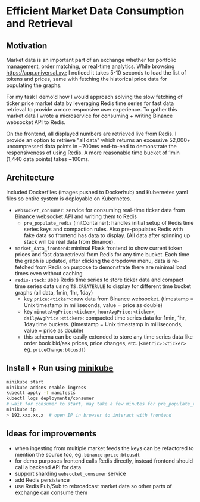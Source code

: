 # Efficient Market Data Consumption and Retrieval

## Motivation

Market data is an important part of an exchange whether for portfolio management, order matching, or real-time analytics. While browsing https://app.universal.xyz I noticed it takes 5-10 seconds to load the list of tokens and prices, same with fetching the historical price data for populating the graphs. 

For my task I demo'd how I would approach solving the slow fetching of ticker price market data by leveraging Redis time series for fast data retrieval to provide a more responsive user experience. To gather this market data I wrote a microservice for consuming + writing Binance websocket API to Redis.

On the frontend, all displayed numbers are retrieved live from Redis. I provide an option to retrieve "all data" which returns an excessive 52,000+ uncompressed data points in ~700ms end-to-end to demonstrate the responsiveness of using Redis. A more reasonable time bucket of 1min (1,440 data points) takes ~100ms.

## Architecture

Included Dockerfiles (images pushed to Dockerhub) and Kubernetes yaml files so entire system is deployable on Kubernetes.

- `websocket_consumer`: service for consuming real-time ticker data from Binance websocket API and writing them to Redis
  - `pre_populate_redis` (initContainer): handles initial setup of Redis time series keys and compaction rules. Also pre-populates Redis with fake data so frontend has data to display. (All data after spinning up stack will be real data from Binance).
- `market_data_frontend`: minimal Flask frontend to show current token prices and fast data retrieval from Redis for any time bucket. Each time the graph is updated, after clicking the dropdown menu, data is re-fetched from Redis on purpose to demonstrate there are minimal load times even without caching
- `redis-stack`: uses Redis time series to store ticker data and compact time series data using `TS.CREATERULE` to display for different time bucket graphs (all data, 1min, 1hr, 1day)
  - key `price:<ticker>`: raw data from Binance websocket. (timestamp = Unix timestamp in milliseconds, value = price as double)
  - key `minuteAvgPrice:<ticker>`, `hourAvgPrice:<ticker>`, `dailyAvgPrice:<ticker>`: compacted time series data for 1min, 1hr, 1day time buckets. (timestamp = Unix timestamp in milliseconds, value = price as double)
  - this schema can be easily extended to store any time series data like order book bid/ask prices, price changes, etc. (`<metric>:<ticker>` eg. `priceChange:btcusdt`)


## Install + Run using [minikube](https://minikube.sigs.k8s.io/)

```bash
minikube start
minikube addons enable ingress
kubectl apply -f manifests
kubectl logs deployments/consumer
# wait for consumer to start, may take a few minutes for pre_populate_redis to finish populating Redis
minikube ip
> 192.xxx.xx.x  # open IP in browser to interact with frontend
```

## Ideas for improvements

- when ingesting from multiple market feeds the keys can be refactored to mention the source too, eg. `binance:price:btcusdt`
- for demo purposes frontend calls Redis directly, instead frontend should call a backend API for data
- support sharding `websocket_consumer` service
- add Redis persistence
- use Redis Pub/Sub to rebroadcast market data so other parts of exchange can consume them
